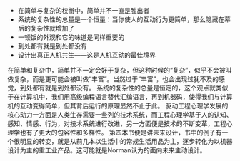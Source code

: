 - 在简单与复杂的权衡中，简单并不一直是胜出者
- 系统的复杂性的总量是一个恒量：当你使人的互动行为更简单，那么隐藏在幕后的复杂性就增加了
- 一顿饭的外观和它的味道是同样重要的
- 到处都有就是到处都没有
- 设计出真正人机共生——这是人机互动的最佳境界

在简单和复杂中，简单并不一定会好于复杂，但这种时候的“复杂”，似乎不会被叫做复杂，而是更可能会被叫做“丰富”。当然过于“丰富”，也会出现过犹不及的感觉，到处都有就是到处都没有。
系统的复杂性的总量是恒定的，这个观点就类似于在计算机中，我们用高级编程语言替代汇编语言，再到机器码，使得我们与计算机的互动变得简单，但其背后运行的原理显然不止于此。
驱动工程心理学发展的核心动力一方面是人类生存需要一些列的技术系统，而工程心理学基于人的认知、感知、情感、行为，对技术系统进行改进，另一方面便是技术的不断变革，工程心理学也有了更大的包容性和多样性。
第四本书便是讲未来设计，书中的例子有一个很明显的转变，就是从前几本以生活中的常规生活用品为主，逐步转化为以机器设计为主的重工业产品。这可能就是Norman认为的面向未来主动设计。
